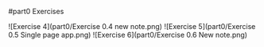 #part0 Exercises

![Exercise 4](part0/Exercise 0.4 new note.png)
![Exercise 5](part0/Exercise 0.5 Single page app.png)
![Exercise 6](part0/Exercise 0.6 New note.png)

